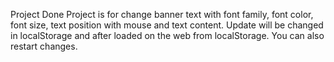 Project Done
Project is for change banner text with font family, font color, font size, text position with mouse and text content.
Update will be changed in localStorage and after loaded on the web from localStorage.
You can also restart changes.
